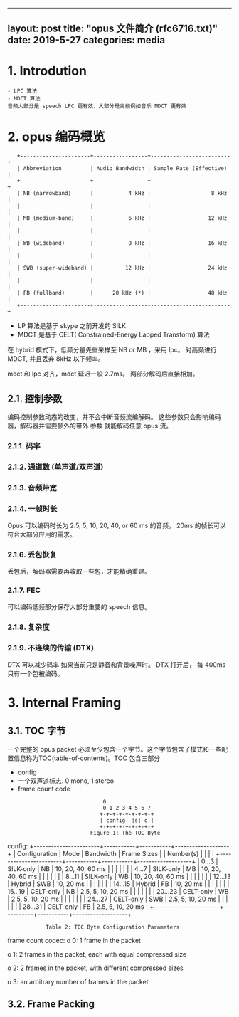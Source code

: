 
---
layout: post
title:  "opus 文件简介 (rfc6716.txt)"
date:   2019-5-27
categories: media
---

# 1. Introdution
    - LPC 算法
    - MDCT 算法
    音频大部分是 speech LPC 更有效，大部分是高频例如音乐 MDCT 更有效

# 2. opus 编码概览

```
   +----------------------+-----------------+-------------------------+
   | Abbreviation         | Audio Bandwidth | Sample Rate (Effective) |
   +----------------------+-----------------+-------------------------+
   | NB (narrowband)      |           4 kHz |                   8 kHz |
   |                      |                 |                         |
   | MB (medium-band)     |           6 kHz |                  12 kHz |
   |                      |                 |                         |
   | WB (wideband)        |           8 kHz |                  16 kHz |
   |                      |                 |                         |
   | SWB (super-wideband) |          12 kHz |                  24 kHz |
   |                      |                 |                         |
   | FB (fullband)        |      20 kHz (*) |                  48 kHz |
   +----------------------+-----------------+-------------------------+    
```

   - LP 算法是基于 skype 之前开发的 SILK
   - MDCT 是基于 CELT( Constrained-Energy Lapped Transform) 算法

   在 hybrid 模式下，低频分量先重采样至 NB or MB ，采用 lpc。
   对高频进行 MDCT, 并且丢弃 8kHz 以下频率。

   mdct 和 lpc 对齐，mdct 延迟一般 2.7ms。 两部分解码后直接相加。

## 2.1. 控制参数

编码控制参数动态的改变，并不会中断音频流编解码。 这些参数只会影响编码器，解码器并需要额外的带外
参数 就能解码任意 opus 流。

### 2.1.1. 码率

### 2.1.2. 通道数 (单声道/双声道)

### 2.1.3. 音频带宽 

### 2.1.4. 一帧时长
Opus 可以编码时长为 2.5, 5, 10, 20, 40, or 60 ms 的音频。
20ms 的帧长可以符合大部分应用的需求。

### 2.1.6. 丢包恢复
丢包后，解码器需要再收取一些包，才能精确重建。

### 2.1.7. FEC
可以编码低频部分保存大部分重要的 speech 信息。

### 2.1.8. 复杂度

### 2.1.9. 不连续的传输 (DTX)
DTX 可以减少码率 如果当前只是静音和背景噪声时。 DTX 打开后，
每 400ms 只有一个包被编码。

# 3. Internal Framing

## 3.1. TOC 字节

一个完整的 opus packet 必须至少包含一个字节。这个字节包含了模式和一些配置信息称为TOC(table-of-contents)。TOC 包含三部分 

- config
- 一个双声道标志. 0 mono, 1 stereo
- frame count code


```
                              0
                              0 1 2 3 4 5 6 7
                             +-+-+-+-+-+-+-+-+
                             | config  |s| c |
                             +-+-+-+-+-+-+-+-+
                          Figure 1: The TOC Byte
```

config:
   +-----------------------+-----------+-----------+-------------------+
   | Configuration         | Mode      | Bandwidth | Frame Sizes       |
   | Number(s)             |           |           |                   |
   +-----------------------+-----------+-----------+-------------------+
   | 0...3                 | SILK-only | NB        | 10, 20, 40, 60 ms |
   |                       |           |           |                   |
   | 4...7                 | SILK-only | MB        | 10, 20, 40, 60 ms |
   |                       |           |           |                   |
   | 8...11                | SILK-only | WB        | 10, 20, 40, 60 ms |
   |                       |           |           |                   |
   | 12...13               | Hybrid    | SWB       | 10, 20 ms         |
   |                       |           |           |                   |
   | 14...15               | Hybrid    | FB        | 10, 20 ms         |
   |                       |           |           |                   |
   | 16...19               | CELT-only | NB        | 2.5, 5, 10, 20 ms |
   |                       |           |           |                   |
   | 20...23               | CELT-only | WB        | 2.5, 5, 10, 20 ms |
   |                       |           |           |                   |
   | 24...27               | CELT-only | SWB       | 2.5, 5, 10, 20 ms |
   |                       |           |           |                   |
   | 28...31               | CELT-only | FB        | 2.5, 5, 10, 20 ms |
   +-----------------------+-----------+-----------+-------------------+

                Table 2: TOC Byte Configuration Parameters


frame count codec:
   o  0: 1 frame in the packet

   o  1: 2 frames in the packet, each with equal compressed size

   o  2: 2 frames in the packet, with different compressed sizes

   o  3: an arbitrary number of frames in the packet

## 3.2. Frame Packing


